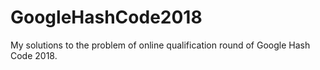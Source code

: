 # GoogleHashCode2018
My solutions to the problem of online qualification round of Google Hash Code 2018.
